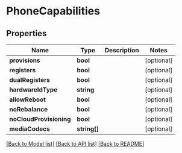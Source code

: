 # PhoneCapabilities

## Properties
Name | Type | Description | Notes
------------ | ------------- | ------------- | -------------
**provisions** | **bool** |  | [optional] 
**registers** | **bool** |  | [optional] 
**dualRegisters** | **bool** |  | [optional] 
**hardwareIdType** | **string** |  | [optional] 
**allowReboot** | **bool** |  | [optional] 
**noRebalance** | **bool** |  | [optional] 
**noCloudProvisioning** | **bool** |  | [optional] 
**mediaCodecs** | **string[]** |  | [optional] 

[[Back to Model list]](../README.md#documentation-for-models) [[Back to API list]](../README.md#documentation-for-api-endpoints) [[Back to README]](../README.md)


